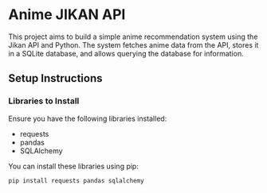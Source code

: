 # Anime JIKAN API

This project aims to build a simple anime recommendation system using the Jikan API and Python. The system fetches anime data from the API, stores it in a SQLite database, and allows querying the database for information.

## Setup Instructions

### Libraries to Install

Ensure you have the following libraries installed:

- requests
- pandas
- SQLAlchemy

You can install these libraries using pip:

```bash
pip install requests pandas sqlalchemy
